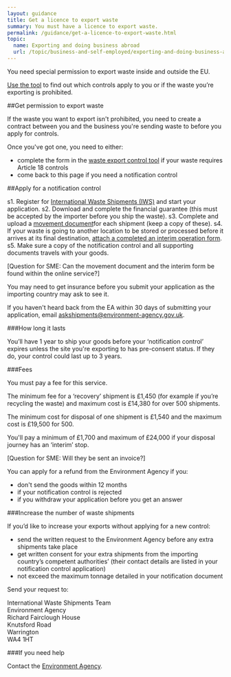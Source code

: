 ```yaml
---
layout: guidance
title: Get a licence to export waste
summary: You must have a licence to export waste.
permalink: /guidance/get-a-licence-to-export-waste.html
topic:
  name: Exporting and doing business abroad
  url: /topic/business-and-self-employed/exporting-and-doing-business-abroad.html
---
```


You need special permission to export waste inside and outside the EU.

[Use the tool](http://apps.environment-agency.gov.uk/waste-import-export/124357.aspx) to find out which controls apply to you or if the waste you’re exporting is prohibited.
 
##Get permission to export waste

If the waste you want to export isn't prohibited, you need to create a contract between you and the business you're sending waste to before you apply for controls.

Once you've got one, you need to either:

* complete the form in the [waste export control tool](http://apps.environment-agency.gov.uk/waste-import-export/124357.aspx) if your waste requires Article 18 controls 
* come back to this page if you need a notification control

##Apply for a notification control

s1. Register for [International Waste Shipments (IWS)](https://international-waste-shipments.service.gov.uk/registration/applicant-registration) and start your application.
s2. Download and complete the financial guarantee (this must be accepted by the importer before you ship the waste).
s3. Complete and upload a [movement document](http://ec.europa.eu/environment/waste/shipments/pdf/correspondents_guidelines3_en.pdf)for each shipment (keep a copy of these).
s4. If your waste is going to another location to be stored or processed before it arrives at its final destination, [attach a completed an interim operation form](http://ec.europa.eu/environment/waste/shipments/pdf/correspondents_guidelines3_en.pdf).
s5. Make sure a copy of the notification control and all supporting documents travels with your goods.

[Question for SME: Can the movement document and the interim form be found within the online service?]

You may need to get insurance before you submit your application as the importing country may ask to see it.

If you haven't heard back from the EA within 30 days of submitting your application, email askshipments@environment-agency.gov.uk.

###How long it lasts

You’ll have 1 year to ship your goods before your ‘notification control’ expires unless the site you're exporting to has pre-consent status. If they do, your control could last up to 3 years.

###Fees

You must pay a fee for this service.

The minimum fee for a ‘recovery’ shipment is £1,450 (for example if you’re recycling the waste) and maximum cost is £14,380 for over 500 shipments.

The minimum cost for disposal of one shipment is £1,540 and the maximum cost is £19,500 for 500.

You'll pay a minimum of £1,700 and maximum of £24,000 if your disposal journey has an ‘interim’ stop.

[Question for SME: Will they be sent an invoice?]

You can apply for a refund from the Environment Agency if you:

* don't send the goods within 12 months
* if your notification control is rejected 
* if you withdraw your application before you get an answer

###Increase the number of waste shipments

If you’d like to increase your exports without applying for a new control:

* send the written request to the Environment Agency before any extra shipments take place
* get written consent for your extra shipments from the importing country’s competent authorities’ (their contact details are listed in your notification control application)
* not exceed the maximum tonnage detailed in your notification document

Send your request to:


International Waste Shipments Team    
Environment Agency   
Richard Fairclough House   
Knutsford Road    
Warrington   
WA4 1HT     


###If you need help

Contact the [Environment Agency](https://www.gov.uk/government/organisations/environment-agency#org-contacts).




